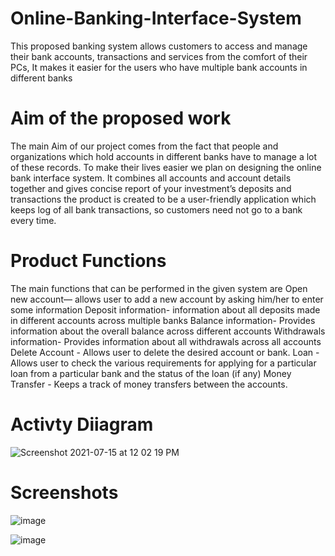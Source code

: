 # Online-Banking-Interface-System

This proposed banking system allows customers to access and manage their bank accounts, transactions and services from the comfort of their PCs, It makes it easier for the users who have multiple bank accounts in different banks

# Aim of the proposed work

The main Aim of our project comes from the fact that people and organizations which hold accounts in different banks have to manage a lot of these records. To make their lives easier we plan on designing the online bank interface system. 
It combines all accounts and account details together and gives concise report of your investment’s deposits and transactions the product is created to be a user-friendly application which keeps log of all bank transactions, so customers need not go to a bank every time. 

# Product Functions

The main functions that can be performed in the given system are
Open new account— allows user to add a new account by asking him/her to enter some information
Deposit information- information about all deposits made in different accounts across multiple banks
Balance information- Provides information about the overall balance across different accounts
Withdrawals information- Provides information about all withdrawals across all accounts
Delete Account - Allows user to delete the desired account or bank.
Loan - Allows user to check the various requirements for applying for a particular loan from a particular bank and the status of the loan (if any)
Money Transfer - Keeps a track of money transfers between the accounts. 

# Activty Diiagram

![Screenshot 2021-07-15 at 12 02 19 PM](https://user-images.githubusercontent.com/79261660/125740020-89c9a93c-3c47-495c-9621-14bb60540533.png)

# Screenshots

![image](https://user-images.githubusercontent.com/79261660/125740435-5d7a182a-2135-46e7-a0f1-42248a3515cf.png)

![image](https://user-images.githubusercontent.com/79261660/125740467-ca19cb17-ba27-484e-9841-87a1b82303db.png)

